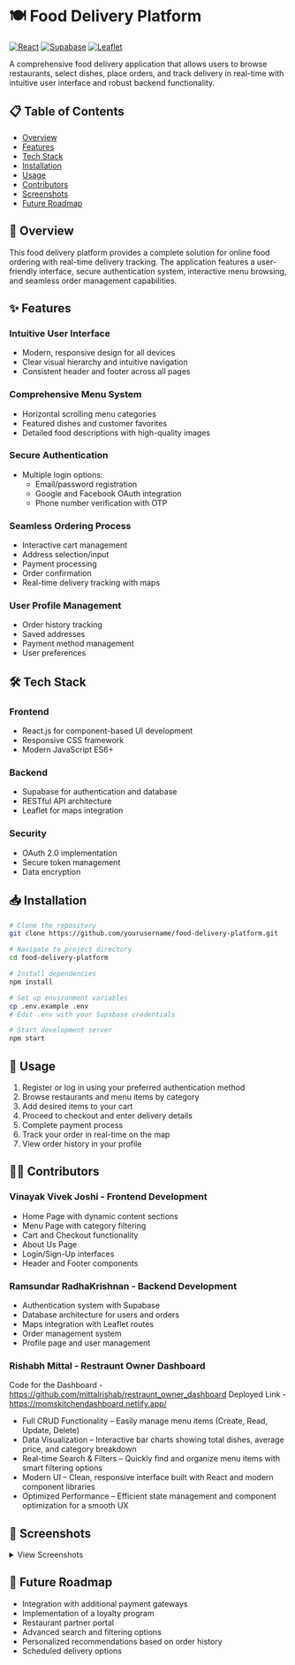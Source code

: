 # 🍽️ Food Delivery Platform

[![React](https://img.shields.io/badge/React-20232A?style=for-the-badge&logo=react&logoColor=61DAFB)](https://reactjs.org/)
[![Supabase](https://img.shields.io/badge/Supabase-3ECF8E?style=for-the-badge&logo=supabase&logoColor=white)](https://supabase.io/)
[![Leaflet](https://img.shields.io/badge/Leaflet-199900?style=for-the-badge&logo=Leaflet&logoColor=white)](https://leafletjs.com/)

A comprehensive food delivery application that allows users to browse restaurants, select dishes, place orders, and track delivery in real-time with intuitive user interface and robust backend functionality.

## 📋 Table of Contents
- [Overview](#overview)
- [Features](#features)
- [Tech Stack](#tech-stack)
- [Installation](#installation)
- [Usage](#usage)
- [Contributors](#contributors)
- [Screenshots](#screenshots)
- [Future Roadmap](#future-roadmap)

## 🌟 Overview

This food delivery platform provides a complete solution for online food ordering with real-time delivery tracking. The application features a user-friendly interface, secure authentication system, interactive menu browsing, and seamless order management capabilities.

## ✨ Features

### Intuitive User Interface
- Modern, responsive design for all devices
- Clear visual hierarchy and intuitive navigation
- Consistent header and footer across all pages

### Comprehensive Menu System
- Horizontal scrolling menu categories
- Featured dishes and customer favorites
- Detailed food descriptions with high-quality images

### Secure Authentication
- Multiple login options:
  - Email/password registration
  - Google and Facebook OAuth integration
  - Phone number verification with OTP

### Seamless Ordering Process
- Interactive cart management
- Address selection/input
- Payment processing
- Order confirmation
- Real-time delivery tracking with maps

### User Profile Management
- Order history tracking
- Saved addresses
- Payment method management
- User preferences

## 🛠️ Tech Stack

### Frontend
- React.js for component-based UI development
- Responsive CSS framework
- Modern JavaScript ES6+

### Backend
- Supabase for authentication and database
- RESTful API architecture
- Leaflet for maps integration

### Security
- OAuth 2.0 implementation
- Secure token management
- Data encryption

## 📥 Installation

```bash
# Clone the repository
git clone https://github.com/yourusername/food-delivery-platform.git

# Navigate to project directory
cd food-delivery-platform

# Install dependencies
npm install

# Set up environment variables
cp .env.example .env
# Edit .env with your Supabase credentials

# Start development server
npm start
```

## 🚀 Usage

1. Register or log in using your preferred authentication method
2. Browse restaurants and menu items by category
3. Add desired items to your cart
4. Proceed to checkout and enter delivery details
5. Complete payment process
6. Track your order in real-time on the map
7. View order history in your profile

## 👨‍💻 Contributors

### Vinayak Vivek Joshi - Frontend Development
- Home Page with dynamic content sections
- Menu Page with category filtering
- Cart and Checkout functionality
- About Us Page
- Login/Sign-Up interfaces
- Header and Footer components

### Ramsundar RadhaKrishnan - Backend Development
- Authentication system with Supabase
- Database architecture for users and orders
- Maps integration with Leaflet routes
- Order management system
- Profile page and user management

### Rishabh Mittal - Restraunt Owner Dashboard
Code for the Dashboard - https://github.com/mittalrishab/restraunt_owner_dashboard
Deployed Link - https://momskitchendashboard.netlify.app/
- Full CRUD Functionality – Easily manage menu items (Create, Read, Update, Delete)
- Data Visualization – Interactive bar charts showing total dishes, average price, and category breakdown
- Real-time Search & Filters – Quickly find and organize menu items with smart filtering options
- Modern UI – Clean, responsive interface built with React and modern component libraries
- Optimized Performance – Efficient state management and component optimization for a smooth UX

## 📸 Screenshots

<details>
<summary>View Screenshots</summary>
![WhatsApp Image 2025-04-19 at 11 07 21_29ca8ed8](https://github.com/user-attachments/assets/af0a34ad-d25d-47e3-8e86-66bbb0ebb56f)
![WhatsApp Image 2025-04-19 at 11 09 09_b66f1694](https://github.com/user-attachments/assets/89def3ae-262c-47be-8fda-5444f1515a07)
![WhatsApp Image 2025-04-19 at 11 10 06_1844e4c3](https://github.com/user-attachments/assets/75944295-7736-43e8-a43f-9559b55d620b)
![WhatsApp Image 2025-04-19 at 11 11 02_a8f36a4e](https://github.com/user-attachments/assets/7b92de75-dc91-40a9-aecc-b72c826f5d8b)
![WhatsApp Image 2025-04-19 at 11 14 13_34d8c678](https://github.com/user-attachments/assets/fcf5e8a5-2c61-4f00-89b3-50533d970842)




### Home Page
![Home Page Hero Section](https://github.com/user-attachments/assets/82a89125-7c4c-4b1f-8654-5638bee41a3f)
![Featured Categories](https://github.com/user-attachments/assets/77b259d5-465d-4226-a0d9-dd0fdcdcc1f4)
![Popular Restaurants](https://github.com/user-attachments/assets/7700875c-4dcc-4701-9af4-61b40d26c4ea)

### Menu Page
![Cuisine Categories](https://github.com/user-attachments/assets/1c69fa7e-4ea4-4444-9f59-80088b342d79)
![Customer Favorites](https://github.com/user-attachments/assets/31878ebf-ca34-4f5c-88df-3357c95ef640)

### Authentication & Orders
![Login Options](https://github.com/user-attachments/assets/acd5644d-2d5c-4bb8-94e6-1be55ada4a55)
![Shopping Cart](https://github.com/user-attachments/assets/b4aa5803-c964-4455-87ed-64036186aa8e)
![Real-time Map Tracking](https://github.com/user-attachments/assets/14e899c1-40ba-4ce9-99d9-8f6641a7559a)

### User Profile
![Profile Overview](https://github.com/user-attachments/assets/a4686aeb-6449-4b81-97a7-3710be86377a)

</details>

## 🔮 Future Roadmap

- Integration with additional payment gateways
- Implementation of a loyalty program
- Restaurant partner portal
- Advanced search and filtering options
- Personalized recommendations based on order history
- Scheduled delivery options

